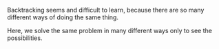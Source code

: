 Backtracking seems and difficult to learn, because there are so many different ways of doing the same thing.

Here, we solve the same problem in many different ways only to see the possibilities.
 